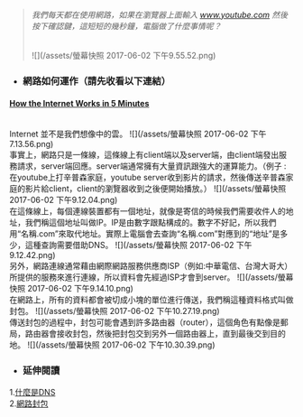 
> ###### 我們每天都在使用網路，如果在瀏覽器上面輸入 www.youtube.com 然後按下確認鍵，這短短的幾秒鐘，電腦做了什麼事情呢？
>
> ![](/assets/螢幕快照 2017-06-02 下午9.55.52.png)

* ### 網路如何運作（請先收看以下連結）

#### [How the Internet Works in 5 Minutes](https://www.youtube.com/watch?v=7_LPdttKXPc)

<br />
Internet 並不是我們想像中的雲。
![](/assets/螢幕快照 2017-06-02 下午7.13.56.png)
<br />
事實上，網路只是一條線，這條線上有client端以及server端，由client端發出服務請求，server端回應。server端通常擁有大量資訊跟強大的運算能力。（例子 : 在youtube上打辛普森家庭，youtube server收到影片的請求，然後傳送辛普森家庭的影片給client，client的瀏覽器收到之後便開始播放。）  
![](/assets/螢幕快照 2017-06-02 下午9.12.04.png)
<br />
在這條線上，每個連線裝置都有一個地址，就像是寄信的時候我們需要收件人的地址，我們稱這個地址叫做IP。IP是由數字跟點構成的。數字不好記，所以我們用“名稱.com”來取代地址。實際上電腦會去查詢“名稱.com”對應到的“地址”是多少，這種查詢需要借助DNS。
![](/assets/螢幕快照 2017-06-02 下午9.12.42.png)
<br />
另外，網路連線通常藉由網際網路服務供應商ISP（例如:中華電信、台灣大哥大）所提供的服務來進行連線，所以資料會先經過ISP才會到server。
![](/assets/螢幕快照 2017-06-02 下午9.14.10.png)
<br />
在網路上，所有的資料都會被切成小塊的單位進行傳送，我們稱這種資料格式叫做封包。
![](/assets/螢幕快照 2017-06-02 下午10.27.19.png)

<br />
傳送封包的過程中，封包可能會遇到許多路由器（router），這個角色有點像是郵局，路由器會接收封包，然後把封包交到另外一個路由器上，直到最後交到目的地。
![](/assets/螢幕快照 2017-06-02 下午10.30.39.png)
<br />


* ### 延伸閱讀



1.[什麼是DNS](http://dns-learning.twnic.net.tw/dns/01whatDNS.html)
<br />
2.[網路封包](https://zh.wikipedia.org/wiki/網路封包)
<br />








